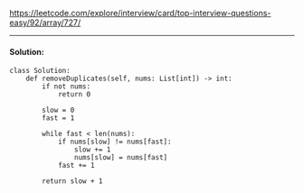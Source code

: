 https://leetcode.com/explore/interview/card/top-interview-questions-easy/92/array/727/

---

#### Solution:

```
class Solution:
    def removeDuplicates(self, nums: List[int]) -> int:
        if not nums:
            return 0

        slow = 0
        fast = 1

        while fast < len(nums):
            if nums[slow] != nums[fast]:
                slow += 1
                nums[slow] = nums[fast]
            fast += 1

        return slow + 1
```
